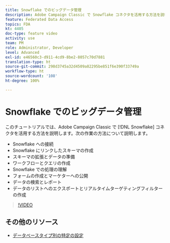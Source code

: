 ```yaml
---
title: Snowflake でのビッグデータ管理
description: Adobe Campaign Classic で Snowflake コネクタを活用する方法を説明します
feature: Federated Data Access
topics: FDA
kt: 4405
doc-type: feature video
activity: use
team: PM
role: Administrator, Developer
level: Advanced
exl-id: e46560c3-d911-4cd9-8be2-8057c70d7881
translation-type: ht
source-git-commit: 298d3745a32d4509a82295be851f6e390f33749a
workflow-type: ht
source-wordcount: '108'
ht-degree: 100%

---
```


# Snowflake でのビッグデータ管理

このチュートリアルでは、Adobe Campaign Classic で [!DNL Snowflake] コネクタを活用する方法を説明します。次の作業の方法について説明します。

* Snowflake への接続
* Snowflake にリンクしたスキーマの作成
* スキーマの拡張とデータの準備
* ワークフローとクエリの作成
* Snowflake での処理の理解
* フォームの作成とマーケターへの公開
* データの検索とレポート
* データのリストへのエクスポートとリアルタイムターゲティングフィルターの作成

>[!VIDEO](https://video.tv.adobe.com/v/31588?quality=12&learn=on)

## その他のリソース

* [データベースタイプ別の特定の設定](https://docs.adobe.com/content/help/ja-JP/campaign-classic/using/getting-started/accessing-external-database/specific-configuration-database.html)
